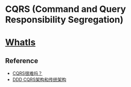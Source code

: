 # CQRS (Command and Query Responsibility Segregation)

# [WhatIs](WhatIs.md)

## Reference
* [CQRS很难吗？](https://blog.csdn.net/rocketluoqq/article/details/81434871)
* [DDD CQRS架构和传统架构](http://www.techweb.com.cn/network/system/2017-07-07/2553563.shtml)
